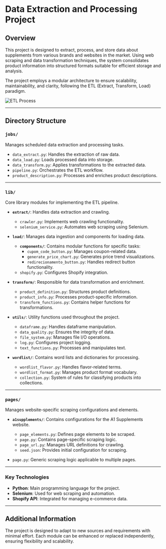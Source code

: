 # Data Extraction and Processing Project

## Overview

This project is designed to extract, process, and store data about supplements from various brands and websites in the market. Using web scraping and data transformation techniques, the system consolidates product information into structured formats suitable for efficient storage and analysis.

The project employs a modular architecture to ensure scalability, maintainability, and clarity, following the ETL (Extract, Transform, Load) paradigm.

![ETL Process](assets/output_fullhd.gif)

---

## Directory Structure

### `jobs/`
Manages scheduled data extraction and processing tasks.

- `data_extract.py`: Handles the extraction of raw data.
- `data_load.py`: Loads processed data into storage.
- `data_transform.py`: Applies transformations to the extracted data.
- `pipeline.py`: Orchestrates the ETL workflow.
- `product_description.py`: Processes and enriches product descriptions.

---

### `lib/`
Core library modules for implementing the ETL pipeline.

- **`extract/`**: Handles data extraction and crawling.
  - `crawler.py`: Implements web crawling functionality.
  - `selenium_service.py`: Automates web scraping using Selenium.

- **`load/`**: Manages data ingestion and components for loading data.
  - **`components/`**: Contains modular functions for specific tasks:
    - `cupom_code_button.py`: Manages coupon-related data.
    - `generate_price_chart.py`: Generates price trend visualizations.
    - `redirecionamento_button.py`: Handles redirect button functionality.
  - `shopify.py`: Configures Shopify integration.

- **`transform/`**: Responsible for data transformation and enrichment.
  - `product_definition.py`: Structures product definitions.
  - `product_info.py`: Processes product-specific information.
  - `transform_functions.py`: Contains helper functions for transformations.

- **`utils/`**: Utility functions used throughout the project.
  - `dataframe.py`: Handles dataframe manipulation.
  - `data_quality.py`: Ensures the integrity of data.
  - `file_system.py`: Manages file I/O operations.
  - `log.py`: Configures project logging.
  - `text_functions.py`: Processes and manipulates text.

- **`wordlist/`**: Contains word lists and dictionaries for processing.
  - `wordlist_flavor.py`: Handles flavor-related terms.
  - `wordlist_format.py`: Manages product format vocabulary.
  - `collection.py`: System of rules for classifying products into collections.

---

### `pages/`
Manages website-specific scraping configurations and elements.

- **`a1supplements/`**: Contains configurations for the A1 Supplements website.
  - `page_elements.py`: Defines page elements to be scraped.
  - `page.py`: Contains page-specific scraping logic.
  - `page_url.py`: Manages URL definitions for crawling.
  - `seed.json`: Provides initial configuration for scraping.

- `page.py`: Generic scraping logic applicable to multiple pages.

---

### Key Technologies

- **Python**: Main programming language for the project.
- **Selenium**: Used for web scraping and automation.
- **Shopify API**: Integrated for managing e-commerce data.

---

## Additional Information

The project is designed to adapt to new sources and requirements with minimal effort. Each module can be enhanced or replaced independently, ensuring flexibility and scalability.